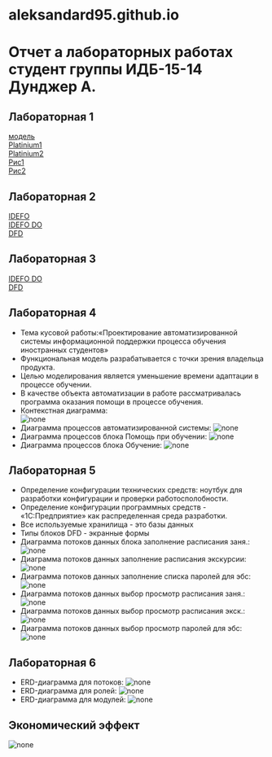 # aleksandard95.github.io
# Отчет а лабораторных работах студент группы ИДБ-15-14 Дунджер А.
## Лабораторная 1
[модель](https://github.com/AleksandarD95/aleksandard95.github.io/blob/master/%D0%A1%D0%BD%D0%B8%D0%BC%D0%BE%D0%BA.PNG)   
[Platinium1](https://github.com/AleksandarD95/aleksandard95.github.io/blob/master/platinum1.txt)  
[Platinium2](https://github.com/AleksandarD95/aleksandard95.github.io/blob/master/platinium2.txt)  
[Рис1](https://github.com/Highlanderstankin/Balaganskiy.github.io/blob/master/%D0%BA%D0%B0%D1%80%D1%82%D0%B8%D0%BD%D0%BA%D0%B01.png)  
[Рис2](https://github.com/AleksandarD95/aleksandard95.github.io/blob/master/%D1%80%D0%B8%D1%812.PNG)  
## Лабораторная 2
[IDEFO](https://github.com/AleksandarD95/aleksandard95.github.io/blob/master/%D0%A1%D0%BD%D0%B8%D0%BC%D0%BE%D0%BA.PNG)  
[IDEFO DO](https://github.com/AleksandarD95/aleksandard95.github.io/blob/master/%D0%A1%D0%BD%D0%B8%D0%BC%D0%BE%D0%BA4.PNG)  
[DFD](https://github.com/AleksandarD95/aleksandard95.github.io/blob/master/%D0%A1%D0%BD%D0%B8%D0%BC%D0%BE%D0%BA6.PNG)
## Лабораторная 3
[IDEFO DO](https://github.com/AleksandarD95/aleksandard95.github.io/blob/master/%D0%A1%D0%BD%D0%B8%D0%BC%D0%BE%D0%BA4.PNG)  
[DFD](https://github.com/AleksandarD95/aleksandard95.github.io/blob/master/%D0%A1%D0%BD%D0%B8%D0%BC%D0%BE%D0%BA6.PNG)
## Лабораторная 4
* Тема кусовой работы:«Проектирование автоматизированной системы информационной поддержки процесса обучения иностранных студентов»
* Функциональная модель разрабатывается с точки зрения владельца продукта.  
* Целью моделирования является уменьшение времени адаптации в процессе обучении.  
* В качестве объекта автоматизации в работе рассматривалась программа оказания помощи в процессе обучения.  
* Контекстная диаграмма:  
![none](https://github.com/AleksandarD95/aleksandard95.github.io/blob/master/A0%20%D1%82%D0%BE%D1%87%D0%BA%D0%B0%20%D0%B7%D1%80%D0%B5%D0%BD%D0%B8%D1%8F.png)  
* Диаграмма процессов автоматизированной системы: 
![none](https://github.com/AleksandarD95/aleksandard95.github.io/blob/master/A01.png) 
* Диаграмма процессов блока Помощь при обучении:
![none](https://github.com/AleksandarD95/aleksandard95.github.io/blob/master/A2.png)
* Диаграмма процессов блока Обучение:
![none](https://github.com/AleksandarD95/aleksandard95.github.io/blob/master/A3.png)
## Лабораторная 5
* Определение конфигурации технических средств: ноутбук для разработки конфигурации и проверки работосполобности.
* Определение конфигурации программных средств - «1С:Предприятие» как распределенная среда разработки.
* Все используемые хранилища  - это базы данных
* Типы блоков DFD - экранные формы
* Диаграмма потоков данных блока заполнение расписания заня.:  
![none](https://github.com/AleksandarD95/aleksandard95.github.io/blob/master/A21.png)
* Диаграмма потоков данных заполнение расписания экскурсии:
![none](https://github.com/AleksandarD95/aleksandard95.github.io/blob/master/A22.png)
* Диаграмма потоков данных заполнение списка паролей для эбс:  
![none](https://github.com/AleksandarD95/aleksandard95.github.io/blob/master/A23.png)
* Диаграмма потоков данных выбор просмотр расписания заня.: 
![none](https://github.com/AleksandarD95/aleksandard95.github.io/blob/master/A31.png)
* Диаграмма потоков данных выбор просмотр расписания экск.:   
![none](https://github.com/AleksandarD95/aleksandard95.github.io/blob/master/A32.png)
* Диаграмма потоков данных выбор просмотр паролей для эбс:  
![none](https://github.com/AleksandarD95/aleksandard95.github.io/blob/master/A33.png)
## Лабораторная 6
* ERD-диаграмма для потоков:
![none](https://github.com/AleksandarD95/aleksandard95.github.io/blob/master/erd%20potoki.png)
* ERD-диаграмма для ролей:
![none](https://github.com/AleksandarD95/aleksandard95.github.io/blob/master/erd%20roli.png)
* ERD-диаграмма для модулей:
![none](https://github.com/AleksandarD95/aleksandard95.github.io/blob/master/erd%20moduli.png)
## Экономический эффект
![none](https://github.com/AleksandarD95/aleksandard95.github.io/blob/master/%D1%8D%D0%BA%D0%BE%D0%BD.%20%D1%8D%D1%84%D0%B5%D0%BA%D1%82.png)
